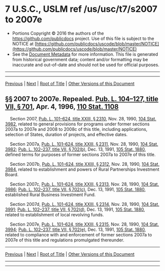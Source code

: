 ---
---

# 7 U.S.C., USLM ref /us/usc/t7/s2007 to 2007e

* Portions Copyright © 2016 the authors of the https://github.com/publicdocs project.
  Use of this file is subject to the NOTICE at [https://github.com/publicdocs/uscode/blob/master/NOTICE](https://github.com/publicdocs/uscode/blob/master/NOTICE)
* See the [Document Metadata](././../../../../..//README.md) for more information.
  This file is generated from historical government data; content and/or formatting may be inaccurate and out-of-date and should not be used for official purposes.

----------
----------

[Previous](./../../../../..//us/usc/t7/ch50/schIV/m__us_usc_t7_s2006f.md) | [Next](./../../../../..//us/usc/t7/ch50/schIV/m__us_usc_t7_s2008.md) | [Root of Title](./../../../../../) | [Other Versions of this Document](https://publicdocs.github.io/go/links?ns=uslm&ref=%2Fus%2Fusc%2Ft7%2Fs2007+to+2007e)

## §§ 2007 to 2007e. Repealed. [Pub. L. 104–127, title VII, § 701][/us/pl/104/127/s701], Apr. 4, 1996, [110 Stat. 1108][/us/stat/110/1108]

    Section 2007, [Pub. L. 101–624, title XXIII, § 2310][/us/pl/101/624/s2310], Nov. 28, 1990, [104 Stat. 3982][/us/stat/104/3982], related to general provisions for programs under former sections 2007a to 2007e and 2008 to 2008c of this title, including applications, selection of States, duration of projects, and effective dates.

    Section 2007a, [Pub. L. 101–624, title XXIII, § 2311][/us/pl/101/624/s2311], Nov. 28, 1990, [104 Stat. 3982][/us/stat/104/3982]; [Pub. L. 102–237, title VII, § 702(b)][/us/pl/102/237/s702/b], Dec. 13, 1991, [105 Stat. 1880][/us/stat/105/1880], defined terms for purposes of former sections 2007a to 2007e of this title.

    Section 2007b, [Pub. L. 101–624, title XXIII, § 2312][/us/pl/101/624/s2312], Nov. 28, 1990, [104 Stat. 3984][/us/stat/104/3984], related to establishment and powers of Rural Partnerships Investment Board.

    Section 2007c, [Pub. L. 101–624, title XXIII, § 2313][/us/pl/101/624/s2313], Nov. 28, 1990, [104 Stat. 3986][/us/stat/104/3986]; [Pub. L. 102–237, title VII, § 702(c)][/us/pl/102/237/s702/c], Dec. 13, 1991, [105 Stat. 1880][/us/stat/105/1880], established Rural Business Investment Fund.

    Section 2007d, [Pub. L. 101–624, title XXIII, § 2314][/us/pl/101/624/s2314], Nov. 28, 1990, [104 Stat. 3991][/us/stat/104/3991]; [Pub. L. 102–237, title VII, § 702(d)][/us/pl/102/237/s702/d], Dec. 13, 1991, [105 Stat. 1880][/us/stat/105/1880], related to establishment of local revolving funds.

    Section 2007e, [Pub. L. 101–624, title XXIII, § 2315][/us/pl/101/624/s2315], Nov. 28, 1990, [104 Stat. 3994][/us/stat/104/3994]; [Pub. L. 102–237, title VII, § 702(e)][/us/pl/102/237/s702/e], Dec. 13, 1991, [105 Stat. 1880][/us/stat/105/1880], related to compliance with and enforcement of former sections 2007a to 2007e of this title and regulations promulgated thereunder.

----------

[Previous](./../../../../..//us/usc/t7/ch50/schIV/m__us_usc_t7_s2006f.md) | [Next](./../../../../..//us/usc/t7/ch50/schIV/m__us_usc_t7_s2008.md) | [Root of Title](./../../../../../) | [Other Versions of this Document](https://publicdocs.github.io/go/links?ns=uslm&ref=%2Fus%2Fusc%2Ft7%2Fs2007+to+2007e)

----------
----------

[/us/pl/104/127/s701]: https://publicdocs.github.io/go/links?ns=uslm&ref=%2Fus%2Fpl%2F104%2F127%2Fs701
[/us/stat/110/1108]: https://publicdocs.github.io/go/links?ns=uslm&ref=%2Fus%2Fstat%2F110%2F1108
[/us/pl/101/624/s2310]: https://publicdocs.github.io/go/links?ns=uslm&ref=%2Fus%2Fpl%2F101%2F624%2Fs2310
[/us/stat/104/3982]: https://publicdocs.github.io/go/links?ns=uslm&ref=%2Fus%2Fstat%2F104%2F3982
[/us/pl/101/624/s2311]: https://publicdocs.github.io/go/links?ns=uslm&ref=%2Fus%2Fpl%2F101%2F624%2Fs2311
[/us/stat/104/3982]: https://publicdocs.github.io/go/links?ns=uslm&ref=%2Fus%2Fstat%2F104%2F3982
[/us/pl/102/237/s702/b]: https://publicdocs.github.io/go/links?ns=uslm&ref=%2Fus%2Fpl%2F102%2F237%2Fs702%2Fb
[/us/stat/105/1880]: https://publicdocs.github.io/go/links?ns=uslm&ref=%2Fus%2Fstat%2F105%2F1880
[/us/pl/101/624/s2312]: https://publicdocs.github.io/go/links?ns=uslm&ref=%2Fus%2Fpl%2F101%2F624%2Fs2312
[/us/stat/104/3984]: https://publicdocs.github.io/go/links?ns=uslm&ref=%2Fus%2Fstat%2F104%2F3984
[/us/pl/101/624/s2313]: https://publicdocs.github.io/go/links?ns=uslm&ref=%2Fus%2Fpl%2F101%2F624%2Fs2313
[/us/stat/104/3986]: https://publicdocs.github.io/go/links?ns=uslm&ref=%2Fus%2Fstat%2F104%2F3986
[/us/pl/102/237/s702/c]: https://publicdocs.github.io/go/links?ns=uslm&ref=%2Fus%2Fpl%2F102%2F237%2Fs702%2Fc
[/us/stat/105/1880]: https://publicdocs.github.io/go/links?ns=uslm&ref=%2Fus%2Fstat%2F105%2F1880
[/us/pl/101/624/s2314]: https://publicdocs.github.io/go/links?ns=uslm&ref=%2Fus%2Fpl%2F101%2F624%2Fs2314
[/us/stat/104/3991]: https://publicdocs.github.io/go/links?ns=uslm&ref=%2Fus%2Fstat%2F104%2F3991
[/us/pl/102/237/s702/d]: https://publicdocs.github.io/go/links?ns=uslm&ref=%2Fus%2Fpl%2F102%2F237%2Fs702%2Fd
[/us/stat/105/1880]: https://publicdocs.github.io/go/links?ns=uslm&ref=%2Fus%2Fstat%2F105%2F1880
[/us/pl/101/624/s2315]: https://publicdocs.github.io/go/links?ns=uslm&ref=%2Fus%2Fpl%2F101%2F624%2Fs2315
[/us/stat/104/3994]: https://publicdocs.github.io/go/links?ns=uslm&ref=%2Fus%2Fstat%2F104%2F3994
[/us/pl/102/237/s702/e]: https://publicdocs.github.io/go/links?ns=uslm&ref=%2Fus%2Fpl%2F102%2F237%2Fs702%2Fe
[/us/stat/105/1880]: https://publicdocs.github.io/go/links?ns=uslm&ref=%2Fus%2Fstat%2F105%2F1880


